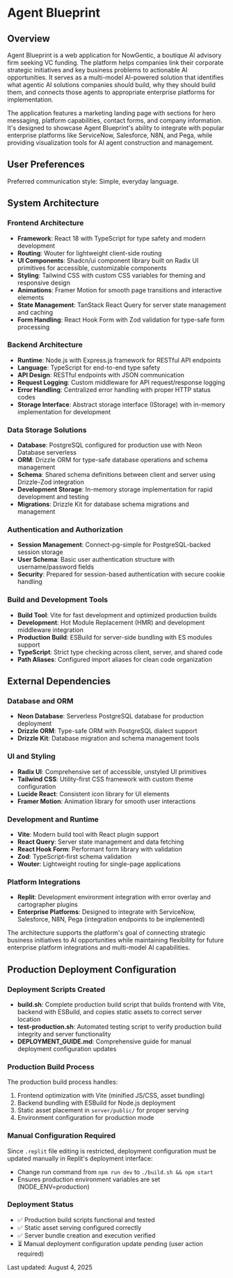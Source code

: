 # Agent Blueprint

## Overview

Agent Blueprint is a web application for NowGentic, a boutique AI advisory firm seeking VC funding. The platform helps companies link their corporate strategic initiatives and key business problems to actionable AI opportunities. It serves as a multi-model AI-powered solution that identifies what agentic AI solutions companies should build, why they should build them, and connects those agents to appropriate enterprise platforms for implementation.

The application features a marketing landing page with sections for hero messaging, platform capabilities, contact forms, and company information. It's designed to showcase Agent Blueprint's ability to integrate with popular enterprise platforms like ServiceNow, Salesforce, N8N, and Pega, while providing visualization tools for AI agent construction and management.

## User Preferences

Preferred communication style: Simple, everyday language.

## System Architecture

### Frontend Architecture
- **Framework**: React 18 with TypeScript for type safety and modern development
- **Routing**: Wouter for lightweight client-side routing
- **UI Components**: Shadcn/ui component library built on Radix UI primitives for accessible, customizable components
- **Styling**: Tailwind CSS with custom CSS variables for theming and responsive design
- **Animations**: Framer Motion for smooth page transitions and interactive elements
- **State Management**: TanStack React Query for server state management and caching
- **Form Handling**: React Hook Form with Zod validation for type-safe form processing

### Backend Architecture
- **Runtime**: Node.js with Express.js framework for RESTful API endpoints
- **Language**: TypeScript for end-to-end type safety
- **API Design**: RESTful endpoints with JSON communication
- **Request Logging**: Custom middleware for API request/response logging
- **Error Handling**: Centralized error handling with proper HTTP status codes
- **Storage Interface**: Abstract storage interface (IStorage) with in-memory implementation for development

### Data Storage Solutions
- **Database**: PostgreSQL configured for production use with Neon Database serverless
- **ORM**: Drizzle ORM for type-safe database operations and schema management
- **Schema**: Shared schema definitions between client and server using Drizzle-Zod integration
- **Development Storage**: In-memory storage implementation for rapid development and testing
- **Migrations**: Drizzle Kit for database schema migrations and management

### Authentication and Authorization
- **Session Management**: Connect-pg-simple for PostgreSQL-backed session storage
- **User Schema**: Basic user authentication structure with username/password fields
- **Security**: Prepared for session-based authentication with secure cookie handling

### Build and Development Tools
- **Build Tool**: Vite for fast development and optimized production builds
- **Development**: Hot Module Replacement (HMR) and development middleware integration
- **Production Build**: ESBuild for server-side bundling with ES modules support
- **TypeScript**: Strict type checking across client, server, and shared code
- **Path Aliases**: Configured import aliases for clean code organization

## External Dependencies

### Database and ORM
- **Neon Database**: Serverless PostgreSQL database for production deployment
- **Drizzle ORM**: Type-safe ORM with PostgreSQL dialect support
- **Drizzle Kit**: Database migration and schema management tools

### UI and Styling
- **Radix UI**: Comprehensive set of accessible, unstyled UI primitives
- **Tailwind CSS**: Utility-first CSS framework with custom theme configuration
- **Lucide React**: Consistent icon library for UI elements
- **Framer Motion**: Animation library for smooth user interactions

### Development and Runtime
- **Vite**: Modern build tool with React plugin support
- **React Query**: Server state management and data fetching
- **React Hook Form**: Performant form library with validation
- **Zod**: TypeScript-first schema validation
- **Wouter**: Lightweight routing for single-page applications

### Platform Integrations
- **Replit**: Development environment integration with error overlay and cartographer plugins
- **Enterprise Platforms**: Designed to integrate with ServiceNow, Salesforce, N8N, Pega (integration endpoints to be implemented)

The architecture supports the platform's goal of connecting strategic business initiatives to AI opportunities while maintaining flexibility for future enterprise platform integrations and multi-model AI capabilities.

## Production Deployment Configuration

### Deployment Scripts Created
- **build.sh**: Complete production build script that builds frontend with Vite, backend with ESBuild, and copies static assets to correct server location
- **test-production.sh**: Automated testing script to verify production build integrity and server functionality
- **DEPLOYMENT_GUIDE.md**: Comprehensive guide for manual deployment configuration updates

### Production Build Process
The production build process handles:
1. Frontend optimization with Vite (minified JS/CSS, asset bundling)
2. Backend bundling with ESBuild for Node.js deployment
3. Static asset placement in `server/public/` for proper serving
4. Environment configuration for production mode

### Manual Configuration Required
Since `.replit` file editing is restricted, deployment configuration must be updated manually in Replit's deployment interface:
- Change run command from `npm run dev` to `./build.sh && npm start`
- Ensures production environment variables are set (NODE_ENV=production)

### Deployment Status
- ✅ Production build scripts functional and tested
- ✅ Static asset serving configured correctly
- ✅ Server bundle creation and execution verified
- ⏳ Manual deployment configuration update pending (user action required)

Last updated: August 4, 2025